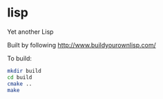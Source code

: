 lisp
====

Yet another Lisp

Built by following http://www.buildyourownlisp.com/

To build:

```bash
mkdir build
cd build
cmake ..
make
```
